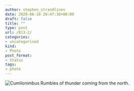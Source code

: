 ```yaml
---
author: stephen_strandlines
date: 2020-06-16 20:47:38+00:00
draft: false
title: ""
type: post
url: /813-2/
categories:
- uncategorised
kind:
- Photo
post_format:
- Status
tags:
- photo
---
```


![Cumilonimbus](https://www.dropbox.com/s/x4skvls4emf4v40/IMG_3422.jpeg?raw=1)
Rumbles of thunder coming from the north.
